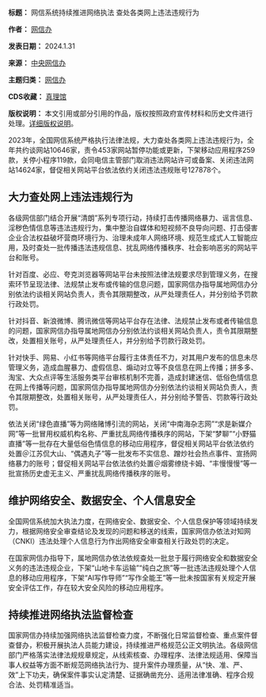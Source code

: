 

**标题：** 网信系统持续推进网络执法 查处各类网上违法违规行为  

**作者：** [网信办](https://chinadigitaltimes.net/space/网信办)  

**发表日期：** 2024.1.31  

**来源：** [中央网信办](https://web.archive.org/web/http://www.cac.gov.cn/2024-01/31/c_1708373600499439.htm)  

**主题归类：** [网信办](https://chinadigitaltimes.net/space/网信办)  

**CDS收藏：** [真理馆](https://chinadigitaltimes.net/space/%E7%9C%9F%E7%90%86%E9%A6%86)  

**版权说明：** 本文引用或部分引用的作品，版权按照政府宣传材料和历史文件进行处理。[详细版权说明](https://chinadigitaltimes.net/chinese/copyright)。


2023年，全国网信系统严格执行法律法规，大力查处各类网上违法违规行为，全年共约谈网站10646家，责令453家网站暂停功能或更新，下架移动应用程序259款，关停小程序119款，会同电信主管部门取消违法网站许可或备案、关闭违法网站14624家，督促相关网站平台依法依约关闭违法违规账号127878个。


**大力查处网上违法违规行为** 
----------------


各级网信部门结合开展“清朗”系列专项行动，持续打击传播网络暴力、谣言信息、淫秽色情信息等违法违规行为，集中整治自媒体和短视频不良导向问题、打击侵害企业合法权益破坏营商环境行为、治理未成年人网络环境、规范生成式人工智能应用，及时查处一批传播违法违规信息、扰乱网络传播秩序、社会影响恶劣的网站平台和账号。


针对百度、必应、夸克浏览器等网站平台未按照法律法规要求尽到管理义务，在搜索环节呈现法律、法规禁止发布或传输的信息问题，国家网信办指导属地网信办分别依法约谈相关网站负责人，责令其限期整改，从严处理责任人，并分别给予罚款行政处罚。


针对抖音、新浪微博、腾讯微信等网站平台存在法律、法规禁止发布或者传输信息的问题，国家网信办指导属地网信办分别依法约谈相关网站负责人，责令其限期整改，处置相关账号，从严处理责任人，并分别给予罚款行政处罚。


针对快手、网易、小红书等网络平台履行主体责任不力，对其用户发布的信息未尽管理义务，造成血腥暴力、虚假信息、煽动对立等不良信息在网上传播；拼多多、淘宝、大众点评等生活服务类平台审核机制不完善，造成封建迷信、低俗色情信息在网上传播等问题，国家网信办指导属地网信办分别依法约谈相关网站负责人，责令其限期整改，处置相关账号，从严处理责任人，并分别给予警告、罚款等行政处罚。


依法关闭“绿色直播”等为网络赌博引流的网站，关闭“中南海杂志网”“求是新媒介网”等一批冒用权威机构名称、严重扰乱网络传播秩序的网站，下架“梦聊”“小野猫直播”等一批存在大量低俗色情信息的移动应用程序，督促相关网站平台依法依约处置＠江苏侃大山、“偶遇丸子”等一批发布不实信息、蹭炒社会热点事件、宣扬网络暴力的账号；督促相关网站平台依法依约处置＠烟雾缭绕卡姆、“丰慢慢慢”等一批宣扬历史虚无主义、严重扰乱网络传播秩序的账号。


**维护网络安全、数据安全、个人信息安全** 
----------------------


全国网信系统加大执法力度，在网络安全、数据安全、个人信息保护等领域持续发力，根据网络安全审查结论及发现的问题和移送的线索，国家网信办依法对知网（CNKI）违法处理个人信息行为作出网络安全审查相关行政处罚的决定。


在国家网信办指导下，属地网信办依法依规查处一批怠于履行网络安全和数据安全义务的违法违规企业，下架“山地卡车运输”“纯白之旅”等一批违法违规处理个人信息的移动应用程序，下架“AI写作导师”“写作全能王”等一批未按国家有关规定开展安全评估工作，存在较大安全风险的移动应用程序。


**持续推进网络执法监督检查** 
----------------


国家网信办持续加强网络执法监督检查力度，不断强化日常监督检查、重点案件督查督办，积极开展执法人员能力建设，持续推进严格规范公正文明执法。各级网信部门严格落实法律法规规章规定，从线索核查、办理程序、法律法规适用、保障当事人权益等方面不断规范网络执法行为、提升案件办理质量，从“快、准、严、效”上下功夫，确保案件事实认定清楚、证据确凿充分、适用法律准确、程序合规合法、处罚精准适当。

